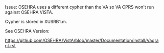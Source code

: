 Issue: OSEHRA uses a different cypher than the VA so VA CPRS won't run against OSEHRA VISTA.

Cypher is stored in XUSRB1.m.

See OSEHRA Version: 

https://github.com/OSEHRA/VistA/blob/master/Documentation/Install/Vagrant.rst
